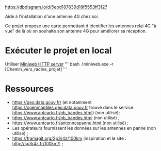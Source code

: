 https://dbdiagram.io/d/5ebd187839d18f5553ff3127

Aide à l'installation d'une antenne 4G chez soi.

Ce projet propose une carte permettant d'identifier les antennes relai 4G "à vue" de là où on souhaite son antenne 4G pour améliorer sa réception.

# Exécuter le projet en local
Utiliser [Miniweb HTTP server](https://sourceforge.net/projects/miniweb/) 
''' bash
.\miniweb.exe -r [Chemin_vers_racine_projet]
'''

# Ressources
 * https://geo.data.gouv.fr/ (et notamment https://openmaptiles.geo.data.gouv.fr trouvé dans le service https://www.antcarto.fr/nb_bandes.html) (non utilisé);
 * https://www.antcarto.fr/nb_bandes.html (non utilisé) ;
 * https://www.antcarto.fr/antennespanne.html (non utilisé) ;
 * Les opérateurs fournissent les données sur les antennes en panne (non utilisé) ;
 * https://framagit.org/Sp3r4z/100km (inspiration et le site : http://sp3r4z.fr/100km/) ;